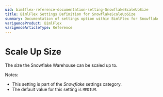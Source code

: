 ```yaml
---
uid: bimlflex-reference-documentation-setting-SnowflakeScaleUpSize
title: BimlFlex Settings Definition for SnowflakeScaleUpSize
summary: Documentation of settings option within BimlFlex for SnowflakeScaleUpSize
varigenceProduct: BimlFlex
varigenceArticleType: Reference
---
```


# Scale Up Size

The size the Snowflake Warehouse can be scaled up to.

Notes:

* This setting is part of the *Snowflake* settings category.
* The default value for this setting is `MEDIUM`.
